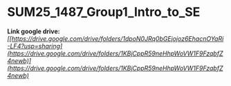 # SUM25_1487_Group1_Intro_to_SE
**Link google drive:** *[[https://drive.google.com/drive/folders/1dpoN0JRq0bGEjojoz6EhacnOYaRi-LF4?usp=sharing](https://drive.google.com/drive/folders/1KBjCppR59neHhpWoVW1F9FzqbfZ4newb)](https://drive.google.com/drive/folders/1KBjCppR59neHhpWoVW1F9FzqbfZ4newb)*
